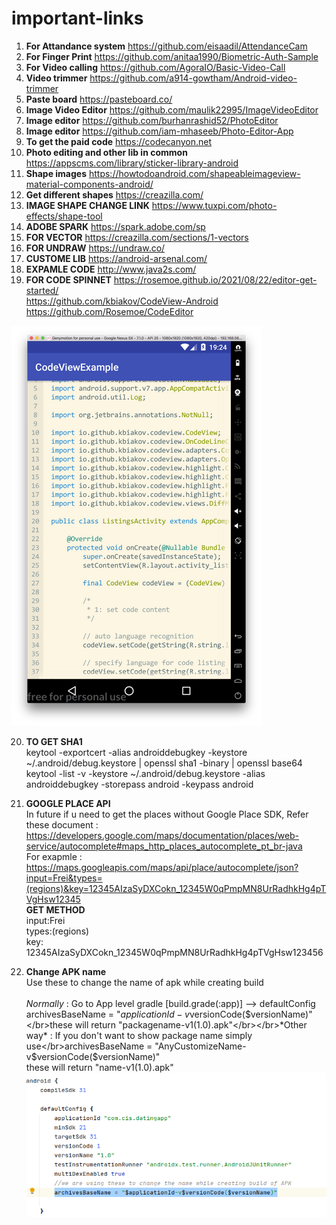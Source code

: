 # important-links

1. **For Attandance system** https://github.com/eisaadil/AttendanceCam
2. **For Finger Print** https://github.com/anitaa1990/Biometric-Auth-Sample
3. **For Video calling** https://github.com/AgoraIO/Basic-Video-Call
4. **Video trimmer** https://github.com/a914-gowtham/Android-video-trimmer
5. **Paste board** https://pasteboard.co/
6. **Image Video Editor** https://github.com/maulik22995/ImageVideoEditor
7. **Image editor** https://github.com/burhanrashid52/PhotoEditor
8. **Image editor** https://github.com/iam-mhaseeb/Photo-Editor-App
9. **To get the paid code** https://codecanyon.net
10. **Photo editing and other lib in common** https://appscms.com/library/sticker-library-android
11. **Shape images** https://howtodoandroid.com/shapeableimageview-material-components-android/
12. **Get different shapes** https://creazilla.com/
13. **IMAGE SHAPE CHANGE LINK** https://www.tuxpi.com/photo-effects/shape-tool
14. **ADOBE SPARK** https://spark.adobe.com/sp
15. **FOR VECTOR** https://creazilla.com/sections/1-vectors
16. **FOR UNDRAW** https://undraw.co/
17. **CUSTOME LIB** https://android-arsenal.com/
18. **EXPAMLE CODE** http://www.java2s.com/ 
19. **FOR CODE SPINNET** https://rosemoe.github.io/2021/08/22/editor-get-started/ <br />https://github.com/kbiakov/CodeView-Android<br />
https://github.com/Rosemoe/CodeEditor

![alt text](images/code_spinnet.png)

20. **TO GET SHA1** </br> keytool -exportcert -alias androiddebugkey -keystore ~/.android/debug.keystore | openssl sha1 -binary | openssl base64 </br>keytool -list -v -keystore ~/.android/debug.keystore -alias androiddebugkey -storepass android -keypass android

21. **GOOGLE PLACE API** </br>In future if u need to get the places without Google Place SDK, 
Refer these document : </br>https://developers.google.com/maps/documentation/places/web-service/autocomplete#maps_http_places_autocomplete_pt_br-java </br>For exapmle : https://maps.googleapis.com/maps/api/place/autocomplete/json?input=Frei&types=(regions)&key=12345AIzaSyDXCokn_12345W0qPmpMN8UrRadhkHg4pTVgHsw12345 </br>**GET METHOD** </br>input:Frei </br>types:(regions) </br>key: 12345AIzaSyDXCokn_12345W0qPmpMN8UrRadhkHg4pTVgHsw123456

22. **Change APK name** </br>Use these to change the name of apk while creating build</br></br>*Normally* : Go to App level gradle [build.grade(:app)] -->  defaultConfig</br>archivesBaseName = "$applicationId-v$versionCode($versionName)"</br>these will return "packagename-v1(1.0).apk"</br></br>*Other way* : If you don't want to show package name simply use</br>archivesBaseName = "AnyCustomizeName-v$versionCode($versionName)"</br>these will return "name-v1(1.0).apk" 
![alt text](images/changeApkName.png)
